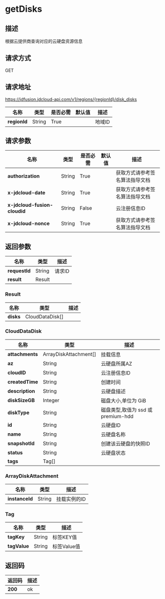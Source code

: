 # getDisks


## 描述
根据云提供商查询对应的云硬盘资源信息

## 请求方式
GET

## 请求地址
https://jdfusion.jdcloud-api.com/v1/regions/{regionId}/disk_disks

|名称|类型|是否必需|默认值|描述|
|---|---|---|---|---|
|**regionId**|String|True| |地域ID|

## 请求参数
|名称|类型|是否必需|默认值|描述|
|---|---|---|---|---|
|**authorization**|String|True| |获取方式请参考签名算法指导文档|
|**x-jdcloud-date**|String|True| |获取方式请参考签名算法指导文档|
|**x-jdcloud-fusion-cloudid**|String|False| |云注册信息ID|
|**x-jdcloud-nonce**|String|True| |获取方式请参考签名算法指导文档|


## 返回参数
|名称|类型|描述|
|---|---|---|
|**requestId**|String|请求ID|
|**result**|Result| |

### Result
|名称|类型|描述|
|---|---|---|
|**disks**|CloudDataDisk[]| |
### CloudDataDisk
|名称|类型|描述|
|---|---|---|
|**attachments**|ArrayDiskAttachment[]|挂载信息|
|**az**|String|云硬盘所属AZ|
|**cloudID**|String|云注册信息ID|
|**createdTime**|String|创建时间|
|**description**|String|云硬盘描述|
|**diskSizeGB**|Integer|磁盘大小,单位为 GiB|
|**diskType**|String|磁盘类型,取值为 ssd 或 premium-hdd|
|**id**|String|云硬盘ID|
|**name**|String|云硬盘名称|
|**snapshotId**|String|创建该云硬盘的快照ID|
|**status**|String|云硬盘状态|
|**tags**|Tag[]| |
### ArrayDiskAttachment
|名称|类型|描述|
|---|---|---|
|**instanceId**|String|挂载实例的ID|
### Tag
|名称|类型|描述|
|---|---|---|
|**tagKey**|String|标签KEY值|
|**tagValue**|String|标签Value值|

## 返回码
|返回码|描述|
|---|---|
|**200**|ok|
